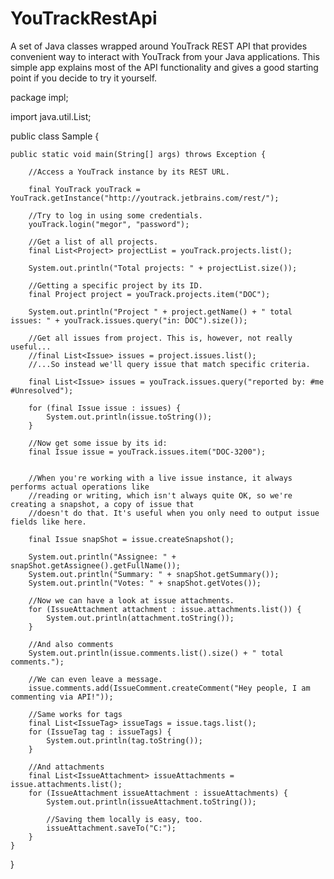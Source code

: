 YouTrackRestApi
===============

A set of Java classes wrapped around YouTrack REST API that provides convenient way to interact with YouTrack from your Java applications. This simple app explains most of the API functionality and gives a good starting point if you decide to try it yourself.

package impl;

import java.util.List;

public class Sample {

    public static void main(String[] args) throws Exception {

        //Access a YouTrack instance by its REST URL.

        final YouTrack youTrack = YouTrack.getInstance("http://youtrack.jetbrains.com/rest/");

        //Try to log in using some credentials.
        youTrack.login("megor", "password");

        //Get a list of all projects.
        final List<Project> projectList = youTrack.projects.list();

        System.out.println("Total projects: " + projectList.size());

        //Getting a specific project by its ID.
        final Project project = youTrack.projects.item("DOC");

        System.out.println("Project " + project.getName() + " total issues: " + youTrack.issues.query("in: DOC").size());

        //Get all issues from project. This is, however, not really useful...
        //final List<Issue> issues = project.issues.list();
        //...So instead we'll query issue that match specific criteria.

        final List<Issue> issues = youTrack.issues.query("reported by: #me #Unresolved");

        for (final Issue issue : issues) {
            System.out.println(issue.toString());
        }

        //Now get some issue by its id:
        final Issue issue = youTrack.issues.item("DOC-3200");


        //When you're working with a live issue instance, it always performs actual operations like
        //reading or writing, which isn't always quite OK, so we're creating a snapshot, a copy of issue that
        //doesn't do that. It's useful when you only need to output issue fields like here.

        final Issue snapShot = issue.createSnapshot();

        System.out.println("Assignee: " + snapShot.getAssignee().getFullName());
        System.out.println("Summary: " + snapShot.getSummary());
        System.out.println("Votes: " + snapShot.getVotes());

        //Now we can have a look at issue attachments.
        for (IssueAttachment attachment : issue.attachments.list()) {
            System.out.println(attachment.toString());
        }

        //And also comments
        System.out.println(issue.comments.list().size() + " total comments.");

        //We can even leave a message.
        issue.comments.add(IssueComment.createComment("Hey people, I am commenting via API!"));

        //Same works for tags
        final List<IssueTag> issueTags = issue.tags.list();
        for (IssueTag tag : issueTags) {
            System.out.println(tag.toString());
        }

        //And attachments
        final List<IssueAttachment> issueAttachments = issue.attachments.list();
        for (IssueAttachment issueAttachment : issueAttachments) {
            System.out.println(issueAttachment.toString());

            //Saving them locally is easy, too.
            issueAttachment.saveTo("C:");
        }
    }
}

